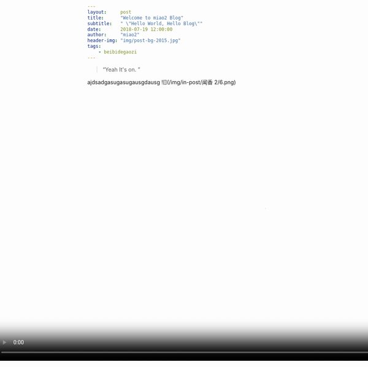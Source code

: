 ```yaml
---
layout:     post
title:      "Welcome to miao2 Blog"
subtitle:   " \"Hello World, Hello Blog\""
date:       2018-07-19 12:00:00
author:     "miao2"
header-img: "img/post-bg-2015.jpg"
tags:
    - beibidegaozi
---
```


> “Yeah It's on. ”


ajdsadgasugasugausgdausg
![](/img/in-post/闻香 2/6.png)

<video id="video-index" autoplay="true" loop="true" src="http://echarts.baidu.com/video/index-4.mp4" poster="http://echarts.baidu.com/video/index-4.jpg" style="width: auto; height: 703px; margin-top: 0px; margin-left: -241px;"></video>